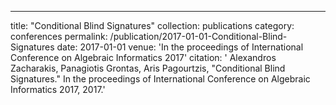 ---
title: "Conditional Blind Signatures"
collection: publications
category: conferences
permalink: /publication/2017-01-01-Conditional-Blind-Signatures
date: 2017-01-01
venue: 'In the proceedings of International Conference on Algebraic Informatics 2017'
citation: ' Alexandros Zacharakis,  Panagiotis Grontas,  Aris Pagourtzis, &quot;Conditional Blind Signatures.&quot; In the proceedings of International Conference on Algebraic Informatics 2017, 2017.'